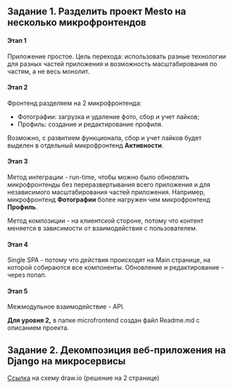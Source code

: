 ## Задание 1. Разделить проект Mesto на несколько микрофронтендов

#### Этап 1
Приложение простое.
Цель перехода: использовать разные технологии для разных частей приложения и возможность масштабирования
по частям, а не весь монолит.

#### Этап 2
Фронтенд разделяем на 2 микрофронтенда:
- Фотографии: загрузка и удаление фото, сбор и учет лайков;
- Профиль: создание и редактирование профиля.

Возможно, с развитием функционала, сбор и учет лайков будет выделен в отдельный микрофронтенд **Активности**.

#### Этап 3
Метод интеграции - run-time, чтобы можно было обновлять микрофронтенды без переразвертывания всего приложения и 
для независимого масштабирования частей приложения. 
Например, микрофронтенд **Фотографии** более нагружен чем микрофронтенд **Профиль**.

Метод композиции - на клиентской стороне, потому что контент меняется в зависимости от взаимодействия с пользователем.

#### Этап 4
Single SPA - потому что действия происходят на Main странице, на которой собираются все компоненты.
Обновление и редактирование - через попап.

#### Этап 5
Межмодульное взаимодействие - API.


**Для уровня 2,** в папке microfrontend создан файл Readme.md с описанием проекта.


## Задание 2. Декомпозиция веб-приложения на Django на микросервисы

[Ссылка](https://app.diagrams.net/#G1IclszdfxXk4nLKDgHxq8Kcjvqy6oLSw3#%7B%22pageId%22%3A%22BleSmaJVXqo2yb7Co1eL%22%7D) на схему draw.io
(решение на 2 странице)
